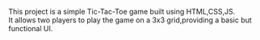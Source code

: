 This project is a simple Tic-Tac-Toe game built using HTML,CSS,JS.
<br>
It allows two players to play the game on a 3x3 grid,providing a basic but functional UI.
